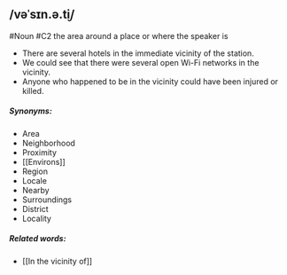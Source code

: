 ## /vəˈsɪn.ə.t̬i/  
#Noun 
#C2
the area around a place or where the speaker is

- There are several hotels in the immediate vicinity of the station.
- We could see that there were several open Wi-Fi networks in the vicinity.
- Anyone who happened to be in the vicinity could have been injured or killed.

##### Synonyms:
- Area
- Neighborhood
- Proximity
- [[Environs]]
- Region
- Locale
- Nearby
- Surroundings
- District
- Locality

##### Related words:
- [[In the vicinity of]]